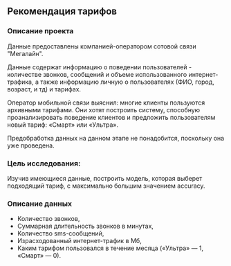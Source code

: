 ## Рекомендация тарифов


### Описание проекта

Данные предоставлены компанией-оператором сотовой связи "Мегалайн".

Данные содержат информацию о поведении пользователей - количестве звонков, сообщений и объеме использованного интернет-трафика, а также информацию личную о пользователях (ФИО, город, возраст, и тд) и тарифах.

Оператор мобильной связи выяснил: многие клиенты пользуются архивными тарифами. Они хотят построить систему, способную проанализировать поведение клиентов и предложить пользователям новый тариф: «Смарт» или «Ультра».

Предобработка данных на данном этапе не понадобится, поскольку она уже проведена.

    
### Цель исследования:
    
Изучив имеющиеся данные, построить модель, которая выберет подходящий тариф, с максимально большим значением accuracy. 

### Описание данных
    
* Количество звонков,
* Суммарная длительность звонков в минутах,
* Количество sms-сообщений,
* Израсходованный интернет-трафик в Мб,
* Каким тарифом пользовался в течение месяца («Ультра» — 1, «Смарт» — 0).

